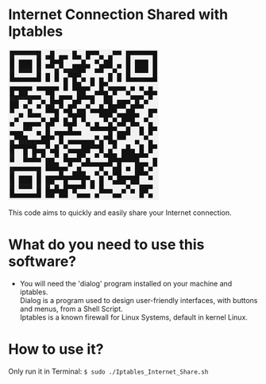 # Internet Connection Shared with Iptables
![all text](https://github.com/dioxfile/Network-Scripts/raw/master/IPV4_Config/rede_ipv4.png)

This code aims to quickly and easily share your Internet connection.

# What do you need to use this software?
- You will need the 'dialog' program installed on your machine and iptables.<br/>
Dialog is a program used to design user-friendly interfaces, with buttons and menus, from a Shell Script.<br/>
Iptables is a known firewall for Linux Systems, default in kernel Linux.<br/>

# How to use it?
Only run it in Terminal: 
`$ sudo ./Iptables_Internet_Share.sh`<br/>

